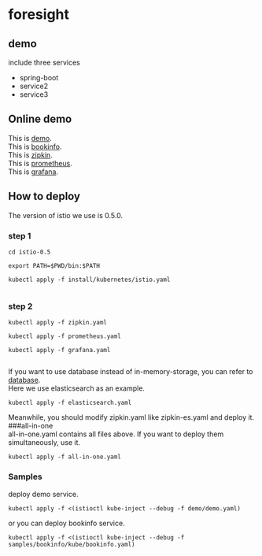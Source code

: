 # foresight
## demo
include three services<br />
* spring-boot
* service2
* service3   
## Online demo    
This is [demo](http://133.133.134.117:30543/chaining "Title").    
This is [bookinfo](http://133.133.134.117:30543/productpage "Title").  
This is [zipkin](http://133.133.134.117:30165/ "Title").    
This is [prometheus](http://133.133.134.117:31137/ "Title").   
This is [grafana](http://133.133.134.117:30789/ "Title").
## How to deploy
The version of istio we use is 0.5.0.
### step 1    
<pre><code>cd istio-0.5   
    
export PATH=$PWD/bin:$PATH   
     
kubectl apply -f install/kubernetes/istio.yaml

</code></pre>    
### step 2    
<pre><code>kubectl apply -f zipkin.yaml   
    
kubectl apply -f prometheus.yaml    
     
kubectl apply -f grafana.yaml    

</code></pre>
If you want to use database instead of in-memory-storage,  you can refer to [database](https://github.com/openzipkin/zipkin/tree/master/zipkin-storage).  
Here we use elasticsearch as an example.  
       
<pre><code>kubectl apply -f elasticsearch.yaml 
</code></pre>
Meanwhile, you should modify zipkin.yaml like zipkin-es.yaml and deploy it.
###all-in-one  
all-in-one.yaml contains all files above. If you want to deploy them simultaneously, use it.   
<pre><code>kubectl apply -f all-in-one.yaml     
</code></pre>
### Samples   
deploy demo service.
<pre><code>kubectl apply -f <(istioctl kube-inject --debug -f demo/demo.yaml)       
</code></pre>
or you can deploy bookinfo service.
<pre><code>kubectl apply -f <(istioctl kube-inject --debug -f samples/bookinfo/kube/bookinfo.yaml)       
</code></pre>
